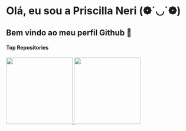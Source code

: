 # Olá, eu sou a Priscilla Neri (❁´◡`❁)

## Bem vindo ao meu perfil Github 👋

#### Top Repositories


<div> 
   <a  href= "https://github.com/priscilla-neri">
   <img height= 180em src= "https://github-readme-status.vercel.app/api?username=priscilla-neri&show_icons=true&theme=dracula&include_all_commits=true&count_private=true"/>
   <img height= 180em src= "https://github-readme-status.vercel.app/api/top-langs/?username=priscilla-neri&layout=compact&langs_count=16&theme=dracula"/>
<div/>   



